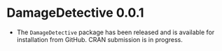 # DamageDetective 0.0.1

- The `DamageDetective` package has been released and is available for 
installation from GitHub. CRAN submission is in progress.
